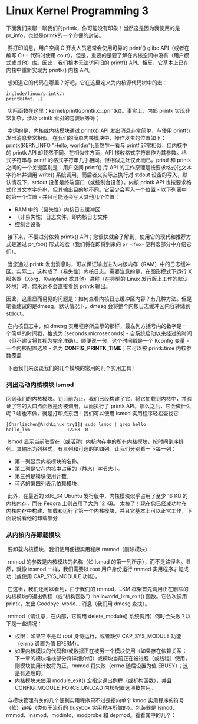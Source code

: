 # Linux Kernel Programming 3

​	下面我们来聊一聊我们的printk，你可能没有印象！当然这是因为我使用的是pr_info，也就是printk的一个方便的封装。

​	要打印消息，用户空间 C 开发人员通常会使用可靠的 printf() glibc API（或者在编写 C++ 代码时使用 cout）。但是，重要的是要了解在内核空间中没有（用户模式或其他）库。因此，我们根本无法访问旧的 printf() API。相反，它基本上已在内核中重新实现为 printk() 内核 API。

​	想知道它的代码在哪里？好吧，它在这里定义为内核源代码树中的宏：

```
include/linux/printk.h
printk(fmt, …)
```

​	实际函数在这里：kernel/printk/printk.c:_printk()。事实上，内部 printk 实现非常复杂，涉及 printk 索引的包装层等等；

​	幸运的是，内核或内核模块通过 printk() API 发出消息非常简单，与使用 printf() 发出消息非常相似。在我们的简单内核模块中，操作发生的位置如下：printk(KERN_INFO "Hello, world\n");虽然乍一看与 printf 非常相似，但内核中的 printk API 却截然不同。在相似性方面，API 接收格式字符串作为其参数。格式字符串与 printf 的格式字符串几乎相同。但相似之处仅此而已。printf 和 printk 之间的一个关键区别是：用户空间 printf() 库 API 的工作原理是按要求格式化文本字符串并调用 write() 系统调用，而后者又实际上执行对 stdout 设备的写入，默认情况下，stdout 设备是终端窗口（或控制台设备）。内核 printk API 也按要求格式化其文本字符串，但其输出目的地不同。它至少会写入一个位置 - 以下列表中的第一个位置 - 并且可能还会写入其他几个位置：

- RAM 中的（易失性）内核日志缓冲区
- （非易失性）日志文件，即内核日志文件
- 控制台设备

​	接下来，不要过分依赖 printk() API；您很快就会了解到，使用它的现代和推荐方式是通过 pr_foo() 形式的宏（我们将在即将到来的 `pr_<foo>` 便利宏部分中介绍它们）。

​	当您通过 printk 发出消息时，可以保证输出进入内核内存（RAM）中的日志缓冲区。实际上，这构成了（易失性）内核日志。需要注意的是，在图形模式下运行 X 服务器（Xorg、Xwayland 或其他）进程（在典型的 Linux 发行版上工作的默认环境）时，您永远不会直接看到 printk 输出。

​	因此，这里显而易见的问题是：如何查看内核日志缓冲区内容？有几种方法。但是笔者建议的是dmesg，默认情况下，dmesg 会将整个内核日志缓冲区内容转储到 stdout。

​	在内核日志中，如 dmesg 实用程序所显示的那样，最左列方括号内的数字是一个简单的时间戳，格式为 [seconds.microseconds] - 自系统启动以来经过的时间（但不建议将其视为完全准确）。顺便说一句，这个时间戳是一个 Kconfig 变量 - 一个内核配置选项 - 名为 **CONFIG_PRINTK_TIME**；它可以被 printk.time 内核参数覆盖

​	下面我们来谈谈我们的几个模块的常用的几个实用工具！

### 列出活动内核模块 lsmod

​	回到我们的内核模块。到目前为止，我们已经构建了它，将它加载到内核中，并验证了它的入口点函数是否被调用，从而执行了 printk API。那么之后，它会做什么呢？啥也不做，就是打印点东西！我们可以使用 lsmod 实用程序轻松查找它：

```
[Charliechen@ArchLinux try1]$ sudo lsmod | grep hello
hello_lkm              12288  0
```

​	lsmod 显示当前驻留在（或活动）内核内存中的所有内核模块，按时间倒序排列。其输出为列格式，有三列和可选的第四列。让我们分别看一下每一列：

- 第一列显示内核模块的名称。
- 第二列是它在内核中占用的（静态）字节大小。
- 第三列是模块使用计数。
- 可选的第四列表示依赖模块，

​	此外，在最近的 x86_64 Ubuntu 发行版中，内核模块似乎占用了至少 16 KB 的内核内存，而在 Fedora 上则占用了大约 12 KB。
​	太棒了！现在您已经成功地在内核内存中构建、加载和运行了第一个内核模块，并且它基本上可以正常工作，下面说说看他的卸载部分

### 从内核内存卸载模块

​	要卸载内核模块，我们使用便捷实用程序 rmmod（删除模块）：

​	rmmod 的参数是内核模块的名称（如 lsmod 的第一列所示），而不是路径名。显然，就像 insmod 一样，我们需要以 root 用户身份运行 rmmod 实用程序才能成功（或使用 CAP_SYS_MODULE 功能）。

​	在这里，我们还可以看到，由于我们的 rmmod，LKM 框架首先调用正在删除的内核模块的退出例程（或“析构函数”）helloworld_lkm_exit() 函数。它依次调用 printk，发出 Goodbye, world... 消息（我们用 dmesg 查找）。

​	rmmod（请注意，在内部，它调用 delete_module() 系统调用）何时会失败？以下是一些情况：

- 权限：如果它不是以 root 身份运行，或者缺少 CAP_SYS_MODULE 功能（errno 设置为值 EPERM）。
- 如果内核模块的代码和/或数据正在被另一个模块使用（如果存在依赖关系；下一章的模块堆栈部分将详细介绍）或模块当前正在被进程（或线程）使用，则模块使用计数将为正，rmmod 将失败（errno 随后设置为值 EBUSY）；这是有道理的。
- 内核模块未使用 module_exit() 宏指定退出例程（或析构函数），并且 CONFIG_MODULE_FORCE_UNLOAD 内核配置选项被禁用。

​	与模块管理有关的几个便利实用程序只不过是指向单个 kmod 实用程序的符号（软）链接（类似于流行的 busybox 实用程序所做的）。包装器是 lsmod、rmmod、insmod、modinfo、modprobe 和 depmod。看看其中的几个：
